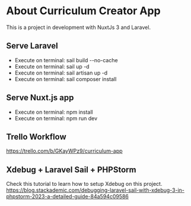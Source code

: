 # About Curriculum Creator App

This is a project in development with NuxtJs 3 and Laravel. 

## Serve Laravel
- Execute on terminal: sail build --no-cache
- Execute on terminal: sail up -d
- Execute on terminal: sail artisan up -d
- Execute on terminal: sail composer install

## Serve Nuxt.js app
- Execute on terminal: npm install
- Execute on terminal: npm run dev

## Trello Workflow
https://trello.com/b/GKayWPz9/curriculum-app

## Xdebug + Laravel Sail + PHPStorm
Check this tutorial to learn how to setup Xdebug on this project.
https://blog.stackademic.com/debugging-laravel-sail-with-xdebug-3-in-phpstorm-2023-a-detailed-guide-84a594c09586
